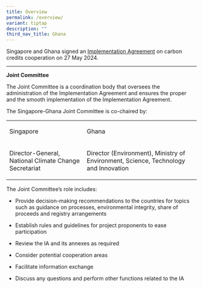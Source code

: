 ```yaml
---
title: Overview
permalink: /overview/
variant: tiptap
description: ""
third_nav_title: Ghana
---
```

<p>Singapore and Ghana signed an <a href="https://www.nccs.gov.sg/singapore-signs-implementation-agreement-with-ghana-to-collaborate-on-carbon-credits/#:~:text=Singapore%20Signs%20Implementation%20Agreement%20with%20Ghana%20to%20Collaborate%20On%20Carbon%20Credits,-27%20MAY%202024&amp;text=Singapore%20and%20Ghana%20signed%20an,Agreement%20on%2027%20May%202024." rel="noopener noreferrer nofollow" target="_blank">Implementation Agreement</a> on
carbon credits cooperation on 27 May 2024.</p>
<p></p>
<hr>
<p><strong>Joint Committee</strong>
</p>
<p></p>
<p>The Joint Committee is a coordination body that oversees the administration
of the Implementation Agreement and ensures the proper and the smooth implementation
of the Implementation Agreement.</p>
<p></p>
<p>The Singapore-Ghana Joint Committee is co-chaired by:</p>
<table style="minWidth: 50px">
<colgroup>
<col>
<col>
</colgroup>
<tbody>
<tr>
<td rowspan="1" colspan="1">
<p>Singapore</p>
</td>
<td rowspan="1" colspan="1">
<p>Ghana</p>
</td>
</tr>
<tr>
<td rowspan="1" colspan="1">
<p>Director-General, National Climate Change Secretariat</p>
</td>
<td rowspan="1" colspan="1">
<p>Director (Environment), Ministry of Environment, Science, Technology and
Innovation</p>
</td>
</tr>
</tbody>
</table>
<p></p>
<p>The Joint Committee’s role includes:</p>
<ul data-tight="true" class="tight">
<li>
<p>Provide decision-making recommendations to the countries for topics such
as guidance on processes, environmental integrity, share of proceeds and
registry arrangements</p>
</li>
<li>
<p>Establish rules and guidelines for project proponents to ease participation</p>
</li>
<li>
<p>Review the IA and its annexes as required</p>
</li>
<li>
<p>Consider potential cooperation areas</p>
</li>
<li>
<p>Facilitate information exchange</p>
</li>
<li>
<p>Discuss any questions and perform other functions related to the IA</p>
</li>
</ul>
<p></p>
<p></p>